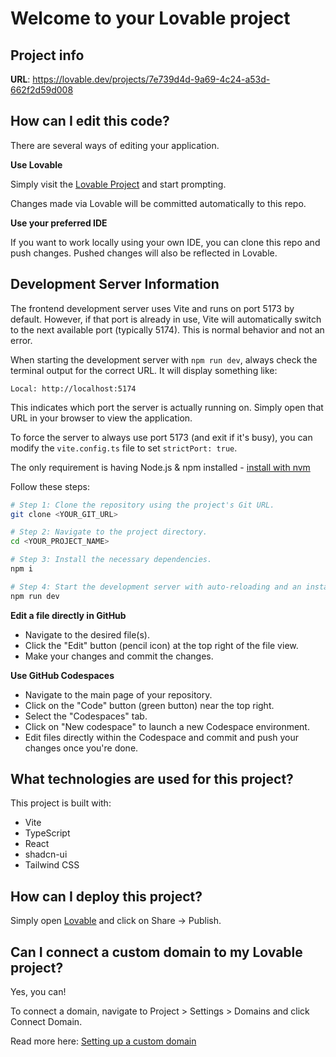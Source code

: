 # Welcome to your Lovable project

## Project info

**URL**: https://lovable.dev/projects/7e739d4d-9a69-4c24-a53d-662f2d59d008

## How can I edit this code?

There are several ways of editing your application.

**Use Lovable**

Simply visit the [Lovable Project](https://lovable.dev/projects/7e739d4d-9a69-4c24-a53d-662f2d59d008) and start prompting.

Changes made via Lovable will be committed automatically to this repo.

**Use your preferred IDE**

If you want to work locally using your own IDE, you can clone this repo and push changes. Pushed changes will also be reflected in Lovable.

## Development Server Information

The frontend development server uses Vite and runs on port 5173 by default. However, if that port is already in use, Vite will automatically switch to the next available port (typically 5174). This is normal behavior and not an error.

When starting the development server with `npm run dev`, always check the terminal output for the correct URL. It will display something like:

```
Local: http://localhost:5174
```

This indicates which port the server is actually running on. Simply open that URL in your browser to view the application.

To force the server to always use port 5173 (and exit if it's busy), you can modify the `vite.config.ts` file to set `strictPort: true`.

The only requirement is having Node.js & npm installed - [install with nvm](https://github.com/nvm-sh/nvm#installing-and-updating)

Follow these steps:

```sh
# Step 1: Clone the repository using the project's Git URL.
git clone <YOUR_GIT_URL>

# Step 2: Navigate to the project directory.
cd <YOUR_PROJECT_NAME>

# Step 3: Install the necessary dependencies.
npm i

# Step 4: Start the development server with auto-reloading and an instant preview.
npm run dev
```

**Edit a file directly in GitHub**

- Navigate to the desired file(s).
- Click the "Edit" button (pencil icon) at the top right of the file view.
- Make your changes and commit the changes.

**Use GitHub Codespaces**

- Navigate to the main page of your repository.
- Click on the "Code" button (green button) near the top right.
- Select the "Codespaces" tab.
- Click on "New codespace" to launch a new Codespace environment.
- Edit files directly within the Codespace and commit and push your changes once you're done.

## What technologies are used for this project?

This project is built with:

- Vite
- TypeScript
- React
- shadcn-ui
- Tailwind CSS

## How can I deploy this project?

Simply open [Lovable](https://lovable.dev/projects/7e739d4d-9a69-4c24-a53d-662f2d59d008) and click on Share -> Publish.

## Can I connect a custom domain to my Lovable project?

Yes, you can!

To connect a domain, navigate to Project > Settings > Domains and click Connect Domain.

Read more here: [Setting up a custom domain](https://docs.lovable.dev/tips-tricks/custom-domain#step-by-step-guide)
